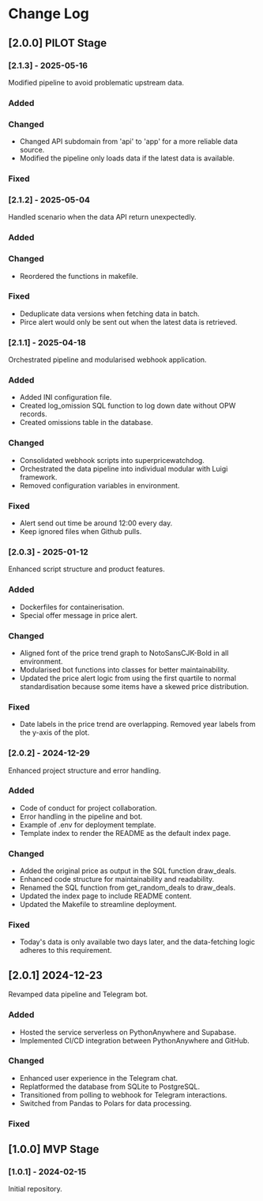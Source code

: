 # Change Log

## [2.0.0] PILOT Stage

### [2.1.3] - 2025-05-16
Modified pipeline to avoid problematic upstream data.
### Added
### Changed
- Changed API subdomain from 'api' to 'app' for a more reliable data source.
- Modified the pipeline only loads data if the latest data is available.
### Fixed

### [2.1.2] - 2025-05-04
Handled scenario when the data API return unexpectedly.
### Added
### Changed
- Reordered the functions in makefile.
### Fixed
- Deduplicate data versions when fetching data in batch.
- Pirce alert would only be sent out when the latest data is retrieved.

### [2.1.1] - 2025-04-18
Orchestrated pipeline and modularised webhook application.
### Added
- Added INI configuration file.
- Created log_omission SQL function to log down date without OPW records.
- Created omissions table in the database.
### Changed
- Consolidated webhook scripts into superpricewatchdog.
- Orchestrated the data pipeline into individual modular with Luigi framework.
- Removed configuration variables in environment.
### Fixed
- Alert send out time be around 12:00 every day.
- Keep ignored files when Github pulls.

### [2.0.3] - 2025-01-12
Enhanced script structure and product features.
### Added
- Dockerfiles for containerisation.
- Special offer message in price alert.
### Changed
- Aligned font of the price trend graph to NotoSansCJK-Bold in all environment.
- Modularised bot functions into classes for better maintainability.
- Updated the price alert logic from using the first quartile to normal standardisation because some items have a skewed price distribution.
### Fixed
- Date labels in the price trend are overlapping. Removed year labels from the y-axis of the plot.

### [2.0.2] - 2024-12-29
Enhanced project structure and error handling.
### Added
- Code of conduct for project collaboration.
- Error handling in the pipeline and bot.
- Example of .env for deployment template.
- Template index to render the README as the default index page.
### Changed
- Added the original price as output in the SQL function draw_deals.
- Enhanced code structure for maintainability and readability.
- Renamed the SQL function from get_random_deals to draw_deals.
- Updated the index page to include README content.
- Updated the Makefile to streamline deployment.
### Fixed
- Today's data is only available two days later, and the data-fetching logic adheres to this requirement.

## [2.0.1] 2024-12-23
Revamped data pipeline and Telegram bot.
### Added
- Hosted the service serverless on PythonAnywhere and Supabase.
- Implemented CI/CD integration between PythonAnywhere and GitHub.
### Changed
- Enhanced user experience in the Telegram chat.
- Replatformed the database from SQLite to PostgreSQL.
- Transitioned from polling to webhook for Telegram interactions.
- Switched from Pandas to Polars for data processing.
### Fixed


## [1.0.0] MVP Stage

### [1.0.1] - 2024-02-15
Initial repository.
